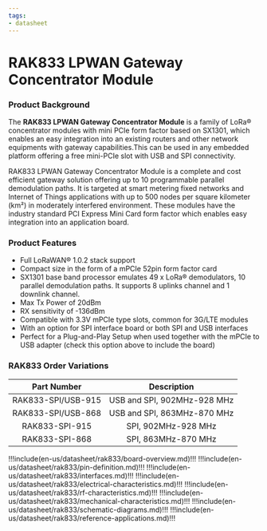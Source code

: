 ```yaml
---
tags:
- datasheet
---
```


# RAK833 LPWAN Gateway Concentrator Module

<rk-img
  src="/assets/images/datasheet/rak833/rak833-lpwan-gateway-concentrator-module.png"
  width="60%"
  figure-number="1"
  caption="RAK833 LPWAN Gateway Concentrator Module"
/>

### Product Background

The **RAK833 LPWAN Gateway Concentrator Module** is a family of LoRa® concentrator modules with mini PCIe form factor based on SX1301, which enables an easy integration into an existing routers and other network equipments with gateway capabilities.This can be used in any embedded platform offering a free mini-PCIe slot with USB and SPI connectivity.

RAK833 LPWAN Gateway Concentrator Module is a complete and cost efficient gateway solution offering up to 10 programmable parallel demodulation paths. It is targeted at smart metering fixed networks and Internet of Things applications with up to 500 nodes per square kilometer (km²) in moderately interfered environment. These modules have the industry standard PCI Express Mini Card form factor which enables easy integration into an application board.

### Product Features

- Full LoRaWAN® 1.0.2 stack support
- Compact size in the form of a mPCIe 52pin form factor card
- SX1301 base band processor emulates 49 x LoRa® demodulators, 10 parallel demodulation paths. It supports 8 uplinks channel and 1 downlink channel.
- Max Tx Power of 20dBm
- RX sensitivity of -136dBm
- Compatible with 3.3V mPCIe type slots, common for 3G/LTE modules
- With an option for SPI interface board or both SPI and USB interfaces
- Perfect for a Plug-and-Play Setup when used together with the mPCIe to USB adapter (check this option above to include the board)

### RAK833 Order Variations

|    Part Number     |         Description         |
| :----------------: | :-------------------------: |
| RAK833-SPI/USB-915 | USB and SPI, 902MHz-928 MHz |
| RAK833-SPI/USB-868 | USB and SPI, 863MHz-870 MHz |
|   RAK833-SPI-915   |     SPI, 902MHz-928 MHz     |
|   RAK833-SPI-868   |     SPI, 863MHz-870 MHz     |

!!!include(en-us/datasheet/rak833/board-overview.md)!!!
!!!include(en-us/datasheet/rak833/pin-definition.md)!!!
!!!include(en-us/datasheet/rak833/interfaces.md)!!!
!!!include(en-us/datasheet/rak833/electrical-characteristics.md)!!!
!!!include(en-us/datasheet/rak833/rf-characteristics.md)!!!
!!!include(en-us/datasheet/rak833/mechanical-characteristics.md)!!!
!!!include(en-us/datasheet/rak833/schematic-diagrams.md)!!!
!!!include(en-us/datasheet/rak833/reference-applications.md)!!!

